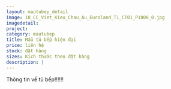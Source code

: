 ```yaml
---
layout: mautubep_detail
image: 18_CC_Viet_Kieu_Chau_Au_Euroland_T1_CT01_P1808_0.jpg
imagedetail:
project:
category: mautubep
title: Mẫu tủ bếp hiện đại
price: liên hệ
stock: đặt hàng
sizes: Kích thước theo đặt hàng
description: |
---
```

Thông tin về tủ bếp!!!!!!